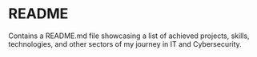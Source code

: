 # README
Contains a README.md file showcasing a list of achieved projects, skills, technologies, and other sectors of my journey in IT and Cybersecurity.
